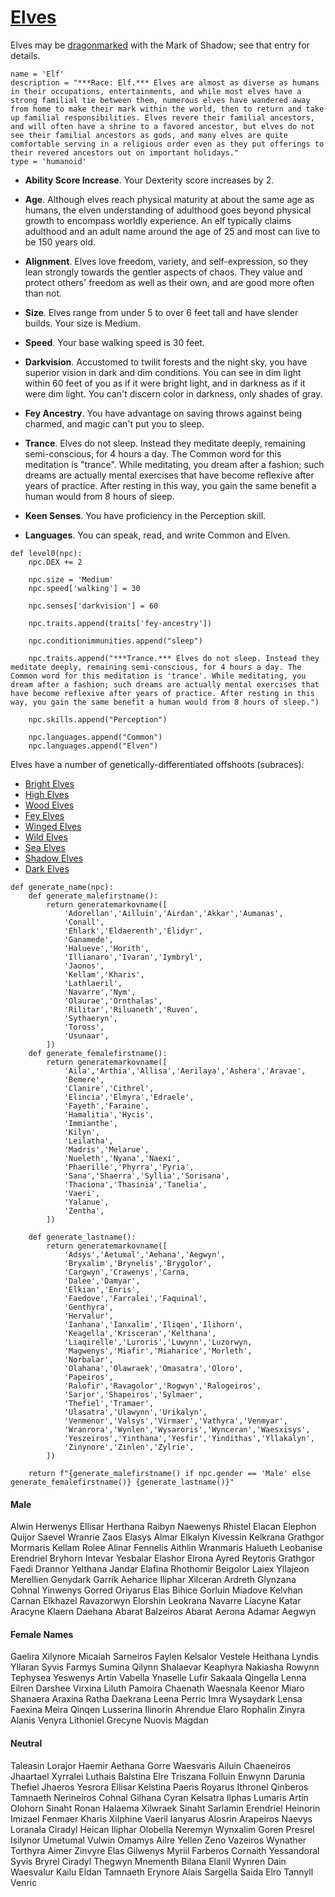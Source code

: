# [Elves](../Creatures/Elves.md)
Elves may be [dragonmarked](Dragonmarked.md) with the Mark of Shadow; see that entry for details.

```
name = 'Elf'
description = "***Race: Elf.*** Elves are almost as diverse as humans in their occupations, entertainments, and while most elves have a strong familial tie between them, numerous elves have wandered away from home to make their mark within the world, then to return and take up familial responsibilities. Elves revere their familial ancestors, and will often have a shrine to a favored ancestor, but elves do not see their familial ancestors as gods, and many elves are quite comfortable serving in a religious order even as they put offerings to their revered ancestors out on important holidays."
type = 'humanoid'
```

* **Ability Score Increase**. Your Dexterity score increases by 2.

* **Age**. Although elves reach physical maturity at about the same age as humans, the elven understanding of adulthood goes beyond physical growth to encompass worldly experience. An elf typically claims adulthood and an adult name around the age of 25 and most can live to be 150 years old.

* **Alignment**. Elves love freedom, variety, and self-expression, so they lean strongly towards the gentler aspects of chaos. They value and protect others' freedom as well as their own, and are good more often than not.

* **Size**. Elves range from under 5 to over 6 feet tall and have slender builds. Your size is Medium.

* **Speed**. Your base walking speed is 30 feet.

* **Darkvision**. Accustomed to twilit forests and the night sky, you have superior vision in dark and dim conditions. You can see in dim light within 60 feet of you as if it were bright light, and in darkness as if it were dim light. You can't discern color in darkness, only shades of gray.

* **Fey Ancestry**. You have advantage on saving throws against being charmed, and magic can't put you to sleep.

* **Trance**. Elves do not sleep. Instead they meditate deeply, remaining semi-conscious, for 4 hours a day. The Common word for this meditation is "trance". While meditating, you dream after a fashion; such dreams are actually mental exercises that have become reflexive after years of practice. After resting in this way, you gain the same benefit a human would from 8 hours of sleep.

* **Keen Senses**. You have proficiency in the Perception skill.

* **Languages**. You can speak, read, and write Common and Elven.

```
def level0(npc):
    npc.DEX += 2

    npc.size = 'Medium'
    npc.speed['walking'] = 30

    npc.senses['darkvision'] = 60

    npc.traits.append(traits['fey-ancestry'])

    npc.conditionimmunities.append("sleep")

    npc.traits.append("***Trance.*** Elves do not sleep. Instead they meditate deeply, remaining semi-conscious, for 4 hours a day. The Common word for this meditation is 'trance'. While meditating, you dream after a fashion; such dreams are actually mental exercises that have become reflexive after years of practice. After resting in this way, you gain the same benefit a human would from 8 hours of sleep.")

    npc.skills.append("Perception")

    npc.languages.append("Common")
    npc.languages.append("Elven")
```

Elves have a number of genetically-differentiated offshoots (subraces):

* [Bright Elves](Elves/Bright.md)
* [High Elves](Elves/High.md)
* [Wood Elves](Elves/Wood.md)
* [Fey Elves](Elves/Fey.md)
* [Winged Elves](Elves/Winged.md)
* [Wild Elves](Elves/Wild.md)
* [Sea Elves](Elves/Sea.md)
* [Shadow Elves](Elves/Shadow.md)
* [Dark Elves](Elves/Dark.md)

```
def generate_name(npc):
    def generate_malefirstname():
        return generatemarkovname([
            'Adorellan','Ailluin','Airdan','Akkar','Aumanas',
            'Conall',
            'Ehlark','Eldaerenth','Elidyr',
            'Ganamede',
            'Halueve','Horith',
            'Illianaro','Ivaran','Iymbryl',
            'Jaonos',
            'Kellam','Kharis',
            'Lathlaeril',
            'Navarre','Nym',
            'Olaurae','Ornthalas',
            'Rilitar','Riluaneth','Ruven',
            'Sythaeryn',
            'Toross',
            'Usunaar',
        ])
    def generate_femalefirstname():
        return generatemarkovname([
            'Aila','Arthia','Allisa','Aerilaya','Ashera','Aravae',
            'Bemere',
            'Clanire','Cithrel',
            'Elincia','Elmyra','Edraele',
            'Fayeth','Faraine',
            'Hamalitia','Hycis',
            'Immianthe',
            'Kilyn',
            'Leilatha',
            'Madris','Melarue',
            'Nueleth','Nyana','Naexi',
            'Phaerille','Phyrra','Pyria',
            'Sana','Shaerra','Syllia','Sorisana',
            'Thaciona','Thasinia','Tanelia',
            'Vaeri',
            'Yalanue',
            'Zentha',
        ])

    def generate_lastname():
        return generatemarkovname([
            'Adsys','Aetumal','Aehana','Aegwyn',
            'Bryxalim','Brynelis','Brygolor',
            'Cargwyn','Crawenys','Carna,
            'Dalee','Damyar',
            'Elkian','Enris',
            'Faedove','Farralei','Faquinal',
            'Genthyra',
            'Hervalur',
            'Ianhana','Ianxalim','Iliqen','Ilihorn',
            'Keagella','Krisceran','Kelthana',
            'Liaqirelle','Luroris','Luwynn','Luzorwyn,
            'Magwenys','Miafir','Miaharice','Morleth',
            'Norbalar',
            'Olahana','Olawraek','Omasatra','Oloro',
            'Papeiros',
            'Ralofir','Ravagolor','Rogwyn','Ralogeiros',
            'Sarjor','Shapeiros','Sylmaer',
            'Thefiel','Tramaer',
            'Ulasatra','Ulawynn','Urikalyn',
            'Venmenor','Valsys','Virmaer','Vathyra','Venmyar',
            'Wranrora','Wynlen','Wysaroris','Wynceran','Waesxisys',
            'Yeszeiros','Yinthana','Yesfir','Yindithas','Yllakalyn',
            'Zinynore','Zinlen','Zylrie',
        ])

    return f"{generate_malefirstname() if npc.gender == 'Male' else generate_femalefirstname()} {generate_lastname()}"
```

#### Male
Alwin Herwenys
Ellisar Herthana
Raibyn Naewenys
Rhistel Elacan
Elephon Quijor
Saevel Wranrie
Zaos Elasys
Almar Elkalyn
Kivessin Kelkrana
Grathgor Mormaris
Kellam Rolee
Alinar Fennelis
Aithlin Wranmaris
Halueth Leobanise
Erendriel Bryhorn
Intevar Yesbalar
Elashor Elrona
Ayred Reytoris
Grathgor Faedi
Drannor Yelthana
Jandar Elafina
Rhothomir Beigolor
Laiex Yllajeon
Merellien Genydark
Garrik Aeharice
Iliphar Xilceran
Ardreth Glynzana
Cohnal Yinwenys
Gorred Oriyarus
Elas Bihice
Gorluin Miadove
Kelvhan Carnan
Elkhazel Ravazorwyn
Elorshin Leokrana
Navarre Liacyne
Katar Aracyne
Klaern Daehana
Abarat Balzeiros
Abarat Aerona
Adamar Aegwyn

#### Female Names
Gaelira Xilynore
Micaiah Sarneiros
Faylen Kelsalor
Vestele Heithana
Lyndis Yllaran
Syvis Farmys
Sumina Qilynn
Shalaevar Keaphyra
Nakiasha Rowynn
Tephysea Yeswenys
Artin Vabella
Ynaselle Lufir
Sakaala Qingella
Lenna Eilren
Darshee Virxina
Liluth Pamoira
Chaenath Waesnala
Keenor Miaro
Shanaera Araxina
Ratha Daekrana
Leena Perric
Imra Wysaydark
Lensa Faexina
Meira Qinqen
Lusserina Ilinorin
Ahrendue Elaro
Rophalin Zinyra
Alanis Venyra
Lithoniel Grecyne
Nuovis Magdan

#### Neutral
Taleasin Lorajor
Haemir Aethana
Gorre Waesvaris
Ailuin Chaeneiros
Jhaartael Xyrralei
Luthais Balstina
Elre Triszana
Folluin Enwynn
Darunia Thefiel
Jhaeros Yesrora
Ellisar Kelstina
Paeris Royarus
Ithronel Qinberos
Tamnaeth Nerineiros
Cohnal Gilhana
Cyran Kelsatra
Ilphas Lumaris
Artin Olohorn
Sinaht Ronan
Halaema Xilwraek
Sinaht Sarlamin
Erendriel Heinorin
Imizael Fenmaer
Kharis Xilphine
Vaeril Ianyarus
Alosrin Arapeiros
Naevys Loranala
Ciradyl Heican
Iliphar Olobella
Neremyn Wynxalim
Goren Presrel
Isilynor Umetumal
Vulwin Omamys
Ailre Yellen
Zeno Vazeiros
Wynather Torthyra
Aimer Zinvyre
Elas Gilwenys
Myriil Farberos
Cornaith Yessandoral
Syvis Bryrel
Ciradyl Thegwyn
Mnementh Bilana
Elanil Wynren
Dain Waesvalur
Kailu Eldan
Tamnaeth Erynore
Alais Sargella
Saida Elro
Tannyll Venric